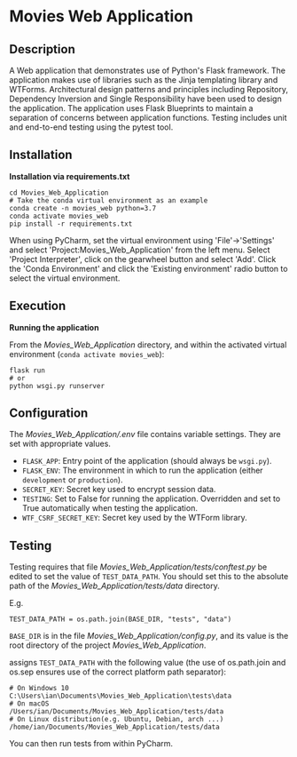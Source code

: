 # Movies Web Application

## Description

A Web application that demonstrates use of Python's Flask framework. The application makes use of libraries such as the Jinja templating library and WTForms. Architectural design patterns and principles including Repository, Dependency Inversion and Single Responsibility have been used to design the application. The application uses Flask Blueprints to maintain a separation of concerns between application functions. Testing includes unit and end-to-end testing using the pytest tool. 

## Installation

**Installation via requirements.txt**

```shell
cd Movies_Web_Application
# Take the conda virtual environment as an example
conda create -n movies_web python=3.7
conda activate movies_web
pip install -r requirements.txt
```

When using PyCharm, set the virtual environment using 'File'->'Settings' and select 'Project:Movies_Web_Application' from the left menu. Select 'Project Interpreter', click on the gearwheel button and select 'Add'. Click the 'Conda Environment' and click the 'Existing environment' radio button to select the virtual environment. 

## Execution

**Running the application**

From the *Movies_Web_Application* directory, and within the activated virtual environment (`conda activate movies_web`):

````shell
flask run
# or 
python wsgi.py runserver
````


## Configuration

The *Movies_Web_Application/.env* file contains variable settings. They are set with appropriate values.

* `FLASK_APP`: Entry point of the application (should always be `wsgi.py`).
* `FLASK_ENV`: The environment in which to run the application (either `development` or `production`).
* `SECRET_KEY`: Secret key used to encrypt session data.
* `TESTING`: Set to False for running the application. Overridden and set to True automatically when testing the application.
* `WTF_CSRF_SECRET_KEY`: Secret key used by the WTForm library.


## Testing

Testing requires that file *Movies_Web_Application/tests/conftest.py* be edited to set the value of `TEST_DATA_PATH`. You should set this to the absolute path of the *Movies_Web_Application/tests/data* directory. 

E.g. 

`TEST_DATA_PATH = os.path.join(BASE_DIR, "tests", "data")`

`BASE_DIR` is in the file *Movies_Web_Application/config.py*, and its value is the root directory of the project *Movies_Web_Application*.

assigns `TEST_DATA_PATH` with the following value (the use of os.path.join and os.sep ensures use of the correct platform path separator):

```shell
# On Windows 10
C:\Users\ian\Documents\Movies_Web_Application\tests\data
# On macOS
/Users/ian/Documents/Movies_Web_Application/tests/data
# On Linux distribution(e.g. Ubuntu, Debian, arch ...)
/home/ian/Documents/Movies_Web_Application/tests/data
```

You can then run tests from within PyCharm.

 

